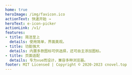 ```yaml
---
home: true
heroImage: /img/favicon.ico
actionText: 快速开始 →
heroText: e-icon-picker
actionLink: /v1/
features:
- title: 简洁至上
  details: 使用简单，界面美观。
- title: 功能强大
  details: 内置多款图标可供选择，还可自主添加图标。
- title: 页面适配
  details: 专为vue而设计，兼容多种浏览器。 
footer: MIT Licensed | Copyright © 2020-2023 cnovel.top
---
```

&nbsp;
